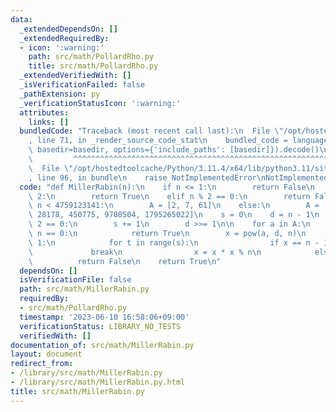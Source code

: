 ```yaml
---
data:
  _extendedDependsOn: []
  _extendedRequiredBy:
  - icon: ':warning:'
    path: src/math/PollardRho.py
    title: src/math/PollardRho.py
  _extendedVerifiedWith: []
  _isVerificationFailed: false
  _pathExtension: py
  _verificationStatusIcon: ':warning:'
  attributes:
    links: []
  bundledCode: "Traceback (most recent call last):\n  File \"/opt/hostedtoolcache/Python/3.11.4/x64/lib/python3.11/site-packages/onlinejudge_verify/documentation/build.py\"\
    , line 71, in _render_source_code_stat\n    bundled_code = language.bundle(stat.path,\
    \ basedir=basedir, options={'include_paths': [basedir]}).decode()\n          \
    \         ^^^^^^^^^^^^^^^^^^^^^^^^^^^^^^^^^^^^^^^^^^^^^^^^^^^^^^^^^^^^^^^^^^^^^^^^^^^^^^^^^\n\
    \  File \"/opt/hostedtoolcache/Python/3.11.4/x64/lib/python3.11/site-packages/onlinejudge_verify/languages/python.py\"\
    , line 96, in bundle\n    raise NotImplementedError\nNotImplementedError\n"
  code: "def MillerRabin(n):\n    if n <= 1:\n        return False\n    elif n ==\
    \ 2:\n        return True\n    elif n % 2 == 0:\n        return False\n\n    if\
    \ n < 4759123141:\n        A = [2, 7, 61]\n    else:\n        A = [2, 325, 9375,\
    \ 28178, 450775, 9780504, 1795265022]\n    s = 0\n    d = n - 1\n    while d %\
    \ 2 == 0:\n        s += 1\n        d >>= 1\n\n    for a in A:\n        if a %\
    \ n == 0:\n            return True\n        x = pow(a, d, n)\n        if x !=\
    \ 1:\n            for t in range(s):\n                if x == n - 1:\n       \
    \             break\n                x = x * x % n\n            else:\n      \
    \          return False\n    return True\n"
  dependsOn: []
  isVerificationFile: false
  path: src/math/MillerRabin.py
  requiredBy:
  - src/math/PollardRho.py
  timestamp: '2023-06-10 16:58:06+09:00'
  verificationStatus: LIBRARY_NO_TESTS
  verifiedWith: []
documentation_of: src/math/MillerRabin.py
layout: document
redirect_from:
- /library/src/math/MillerRabin.py
- /library/src/math/MillerRabin.py.html
title: src/math/MillerRabin.py
---
```

